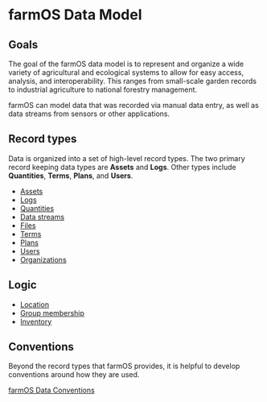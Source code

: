 # farmOS Data Model

## Goals

The goal of the farmOS data model is to represent and organize a wide variety
of agricultural and ecological systems to allow for easy access, analysis, and
interoperability. This ranges from small-scale garden records to industrial
agriculture to national forestry management.

farmOS can model data that was recorded via manual data entry, as well as data
streams from sensors or other applications.

## Record types

Data is organized into a set of high-level record types. The two primary record
keeping data types are **Assets** and **Logs**. Other types include
**Quantities**, **Terms**, **Plans**, and **Users**.

- [Assets](/model/type/asset)
- [Logs](/model/type/log)
- [Quantities](/model/type/quantity)
- [Data streams](/model/type/data_stream)
- [Files](/model/type/file)
- [Terms](/model/type/term)
- [Plans](/model/type/plan)
- [Users](/model/type/user)
- [Organizations](/model/type/organization)

## Logic

- [Location](/model/logic/location)
- [Group membership](/model/logic/group)
- [Inventory](/model/logic/inventory)

## Conventions

Beyond the record types that farmOS provides, it is helpful to develop
conventions around how they are used.

[farmOS Data Conventions](/model/convention)

